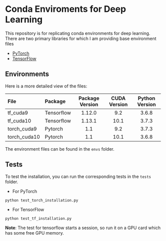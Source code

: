 # Conda Enviroments for Deep Learning

This repository is for replicating conda environments for deep learning. There are two primary libraries for which I am providing base environment files

* [PyTorch](https://pytorch.org/)
* [TensorFlow](https://www.tensorflow.org/)

## Environments

Here is a more detailed view of the files:

| File         	| Package    	| Package Version 	| CUDA Version 	| Python Version 	|
|:--------------	|:------------	|:-----------------:	|:--------------:	|:----------------:|
| tf_cuda9     	| Tensorflow 	| 1.12.0            	| 9.2          	| 3.6.8          	|
| tf_cuda10    	| Tensorflow 	| 1.13.1            	| 10.1         	| 3.7.3          	|
| torch_cuda9  	| Pytorch    	| 1.1             	| 9.2          	| 3.7.3          	|
| torch_cuda10 	| Pytorch    	| 1.1             	| 10.1         	| 3.6.8          	|

The environment files can be found in the `envs` folder.


## Tests

To test the installation, you can run the corresponding tests in the `tests` folder.

* For PyTorch
```
python test_torch_installation.py
```

* For TensorFlow
```
python test_tf_installation.py
```

__Note__: The test for tensorflow starts a session, so run it on a GPU card which has some free GPU memory.